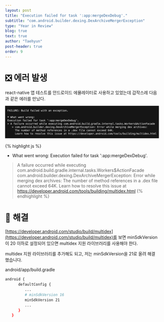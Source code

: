 ```yaml
---
layout: post
title: "Execution failed for task ':app:mergeDexDebug'."
subtitle: "com.android.builder.dexing.DexArchiveMergerException"
type: "Year in Review"
blog: true
text: true
author: "Taehyun"
post-header: true
order: 9
---
```


# ❎ 에러 발생

react-native 앱 테스트를 안드로이드 에뮬레이터로 사용하고 있었는데 갑작스레 다음과 같은 에러를 만났다.

![](img/2020-10-29-13-29-39.png)

{% highlight js %}
* What went wrong:
Execution failed for task ':app:mergeDexDebug'.
> A failure occurred while executing com.android.build.gradle.internal.tasks.Workers$ActionFacade
com.android.builder.dexing.DexArchiveMergerException: Error while merging dex archives:
The number of method references in a .dex file cannot exceed 64K.
Learn how to resolve this issue at https://developer.android.com/tools/building/multidex.html
{% endhighlight %}

# 🌟 해결

[https://developer.android.com/studio/build/multidex](https://developer.android.com/studio/build/multidex)를 보면 minSdkVersion이 20 이하로 설정되어 있으면 multidex 지원 라이브러리를 사용해야 한다.

multidex 지원 라이브러리를 추가해도 되고, 저는 minSdkVersion을 21로 올려 해결했습니다.

android/app/build.gradle

```bash
android {
      defaultConfig {
         ...
         # minSdkVersion 16
         minSdkVersion 21
         ...
      }
   }
```